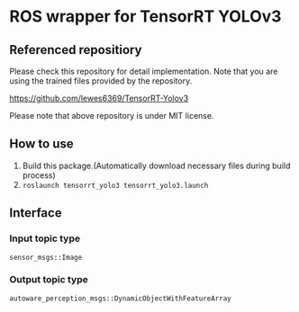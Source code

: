 # ROS wrapper for TensorRT YOLOv3

## Referenced repositiory
Please check this repository for detail implementation.
Note that you are using the trained files provided by the repository.

https://github.com/lewes6369/TensorRT-Yolov3

Please note that above repository is under MIT license.
## How to use
1. Build this package.(Automatically download necessary files during build process)
2. `roslaunch tensorrt_yolo3 tensorrt_yolo3.launch`

## Interface
### Input topic type
  `sensor_msgs::Image`
### Output topic type
  `autoware_perception_msgs::DynamicObjectWithFeatureArray`
